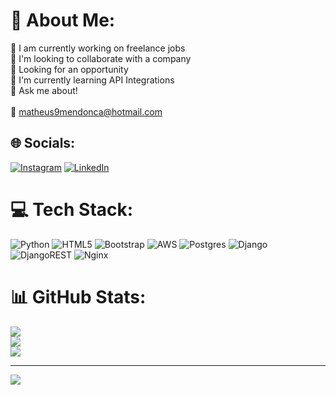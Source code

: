 # 💫 About Me:
🔭 I am currently working on freelance jobs<br>👔 I'm looking to collaborate with a company<br>🤝 Looking for an opportunity<br>🌱 I'm currently learning API Integrations<br>💬 Ask me about!<br><br>📩 matheus9mendonca@hotmail.com


## 🌐 Socials:
[![Instagram](https://img.shields.io/badge/Instagram-%23E4405F.svg?logo=Instagram&logoColor=white)](https://instagram.com/_matheusm777) [![LinkedIn](https://img.shields.io/badge/LinkedIn-%230077B5.svg?logo=linkedin&logoColor=white)](https://linkedin.com/in/matheus-mendonça) 

# 💻 Tech Stack:
![Python](https://img.shields.io/badge/python-3670A0?style=for-the-badge&logo=python&logoColor=ffdd54) ![HTML5](https://img.shields.io/badge/html5-%23E34F26.svg?style=for-the-badge&logo=html5&logoColor=white) ![Bootstrap](https://img.shields.io/badge/bootstrap-%238511FA.svg?style=for-the-badge&logo=bootstrap&logoColor=white) ![AWS](https://img.shields.io/badge/AWS-%23FF9900.svg?style=for-the-badge&logo=amazon-aws&logoColor=white) ![Postgres](https://img.shields.io/badge/postgres-%23316192.svg?style=for-the-badge&logo=postgresql&logoColor=white) ![Django](https://img.shields.io/badge/django-%23092E20.svg?style=for-the-badge&logo=django&logoColor=white) ![DjangoREST](https://img.shields.io/badge/DJANGO-REST-ff1709?style=for-the-badge&logo=django&logoColor=white&color=ff1709&labelColor=gray) ![Nginx](https://img.shields.io/badge/nginx-%23009639.svg?style=for-the-badge&logo=nginx&logoColor=white)
# 📊 GitHub Stats:
![](https://github-readme-stats.vercel.app/api?username=MatheusBackDev&theme=solarized-dark&hide_border=false&include_all_commits=false&count_private=false)<br/>
![](https://github-readme-streak-stats.herokuapp.com/?user=MatheusBackDev&theme=solarized-dark&hide_border=false)<br/>
![](https://github-readme-stats.vercel.app/api/top-langs/?username=MatheusBackDev&theme=solarized-dark&hide_border=false&include_all_commits=false&count_private=false&layout=compact)

---
[![](https://visitcount.itsvg.in/api?id=MatheusBackDev&icon=0&color=0)](https://visitcount.itsvg.in)

<!-- Proudly created with GPRM ( https://gprm.itsvg.in ) -->
